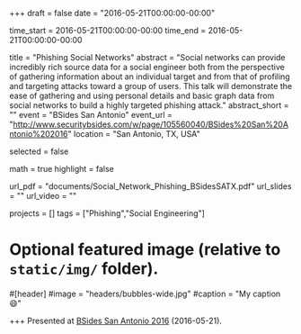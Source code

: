 +++
draft = false
date = "2016-05-21T00:00:00-00:00"

time_start = 2016-05-21T00:00:00-00:00
time_end = 2016-05-21T00:00:00-00:00

title = "Phishing Social Networks"
abstract = "Social networks can provide incredibly rich source data for a social engineer both from the perspective of gathering information about an individual target and from that of profiling and targeting attacks toward a group of users. This talk will demonstrate the ease of gathering and using personal details and basic graph data from social networks to build a highly targeted phishing attack."
abstract_short = ""
event = "BSides San Antonio"
event_url = "http://www.securitybsides.com/w/page/105560040/BSides%20San%20Antonio%202016"
location = "San Antonio, TX, USA"

selected = false

math = true
highlight = false

url_pdf = "documents/Social_Network_Phishing_BSidesSATX.pdf"
url_slides = ""
url_video = ""

projects = []
tags = ["Phishing","Social Engineering"]

# Optional featured image (relative to `static/img/` folder).
#[header]
#image = "headers/bubbles-wide.jpg"
#caption = "My caption :smile:"

+++
Presented at [BSides San Antonio 2016](http://www.securitybsides.com/w/page/105560040/BSides%20San%20Antonio%202016) (2016-05-21).
